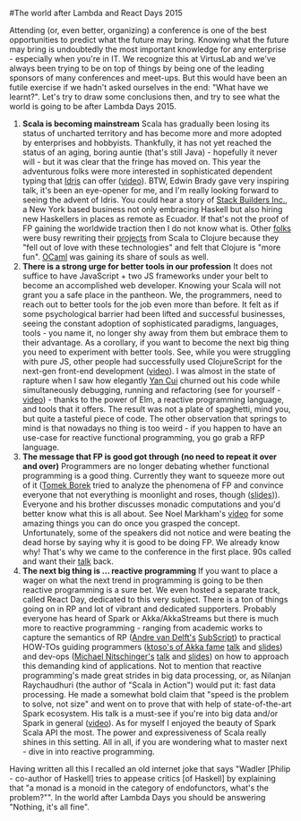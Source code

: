 
#The world after Lambda and React Days 2015

Attending (or, even better, organizing) a conference is one of the best opportunities to predict what the future may bring. Knowing what the future may bring is undoubtedly the most important knowledge for any enterprise - especially when you're in IT. We recognize this at VirtusLab and we've always been trying to be on top of things by being one of the leading sponsors of many conferences and meet-ups. But this would have been an futile exercise if we hadn't asked ourselves in the end:  "What have we learnt?".  Let's try to draw some conclusions then, and try to see what the world is going to be after Lambda Days 2015.

1. **Scala is becoming mainstream**
Scala has gradually been losing its status of uncharted territory and has become more and more adopted by enterprises and hobbyists. Thankfully, it has not yet reached the status of an aging, boring auntie (that's still Java) - hopefully it never will - but it was clear that the fringe has moved on. This year the adventurous folks were more interested in sophisticated dependent typing  that [Idris](http://www.idris-lang.org/) can offer ([video](https://vimeo.com/123606435)). BTW, Edwin Brady gave very inspiring talk, it's been an eye-opener for me, and I'm really looking forward to seeing the advent of Idris. You could hear a story of [Stack Builders Inc.](http://www.lambdadays.org/lambdadays2015/justin-leitgeb), a New York based business not only embracing Haskell but also hiring new Haskellers in places as remote as Ecuador. If that's not the proof of FP gaining the worldwide traction then I do not know what is. Other [folks](http://www.lambdadays.org/lambdadays2015/matthias-nehlsen) were busy rewriting their [projects](https://github.com/matthiasn) from Scala to Clojure because they "fell out of love with these technologies" and felt that Clojure is "more fun". [OCaml](http://www.lambdadays.org/lambdadays2015/marek-kubica) was gaining its share of souls as well.
2. **There is a strong urge for better tools in our profession**
It does not suffice to have JavaScript + two JS frameworks under your belt to become an accomplished web developer. Knowing your Scala will not grant you a safe place in the pantheon. We, the programmers, need to reach out to better tools for the job even more than before. It felt as if some psychological barrier had been lifted and successful businesses, seeing the constant adoption of sophisticated paradigms, languages, tools - you name it, no longer shy away from them but embrace them to their advantage. As a corollary, if you want to become the next big thing you need to experiment with better tools. See, while you were struggling with pure JS, other people had successfully used ClojureScript for the next-gen front-end development ([video](https://vimeo.com/122316380)). I was almost in the state of rapture when I saw how elegantly [Yan Cui](http://www.lambdadays.org/lambdadays2015/yan-cui) churned out his code while simultaneously debugging, running and refactoring (see for yourself - [video](https://vimeo.com/123408933)) - thanks to the power of Elm, a reactive programming language, and tools that it offers. The result was not a plate of spaghetti, mind you, but quite a tasteful piece of code. The other observation that springs to mind is  that nowadays no thing is too weird - if you happen to have an use-case for reactive functional programming, you go grab a RFP language.
3. **The message that FP is good got through (no need to repeat it over and over)**
Programmers are no longer debating whether functional programming is a good thing. Currently they want to squeeze more out of it ([Tomek Borek](http://www.lambdadays.org/lambdadays2015/tomek-borek) tried to analyze the phenomena of FP and convince everyone that not everything is moonlight and roses, though ([slides](http://www.slideshare.net/TomekBorek/why-bother-with-fp-lambda-days-1st-version))). Everyone and  his brother discusses monadic computations and you'd better know what this is all about. See Noel Markham's [video](https://vimeo.com/123073000) for some amazing things you can do once you grasped the concept. Unfortunately, some of the speakers did not notice and were beating the dead horse by saying why it is good to be doing FP. We already know why! That's why we came to the conference in the first place. 90s called and want their [talk](https://vimeo.com/123834986) back.
4. **The next big thing is ... reactive programming**
If you want to place a wager on what the next trend in programming is going to be then reactive programming is a sure bet. We even hosted a separate track, called React Day, dedicated to this very subject. There is a ton of things going on in RP and lot of vibrant and dedicated supporters. Probably everyone has heard of Spark or Akka/AkkaStreams but there is much more to reactive programming - ranging from academic works to capture the semantics of RP ([Andre van Delft's](http://www.lambdadays.org/lambdadays2015/andre-van-delft) [SubScript](http://subscript-lang.org/)) to practical HOW-TOs guiding programmers ([ktoso's of Akka fame](http://www.lambdadays.org/lambdadays2015/konrad-malawski) [talk](https://vimeo.com/122085562) and [slides](http://www.slideshare.net/ktoso/need-for-async-hot-pursuit-for-scalable-internetscale-applications)) and dev-ops ([Michael Nitschinger's](http://www.lambdadays.org/lambdadays2015/michael-nitschinger) [talk](https://vimeo.com/123824437) and [slides](http://www.lambdadays.org/static/upload/media/1425463745214542lambdadays_nitschinger.pdf)) on how to approach this demanding kind of applications. Not to mention that reactive programming's made great strides in big data processing, or, as Nilanjan Raychaudhuri (the author of "Scala in Action") would put it: fast data processing. He made a somewhat bold claim that "speed is the problem to solve, not size" and went on to prove that with help of state-of-the-art Spark ecosystem. His talk is a must-see if you're into big data and/or Spark in general ([video](https://vimeo.com/122958743)). As for myself I enjoyed the beauty of Spark Scala API the most. The power and expressiveness of Scala really shines in this setting. All in all, if you are wondering what to master next - dive in into reactive programming. 

Having written all this I recalled an old internet joke that says "Wadler [Philip - co-author of Haskell] tries to appease critics [of Haskell] by explaining that "a monad is a monoid in the category of endofunctors, what's the problem?"". In the world after Lambda Days you should be answering "Nothing, it's all fine".

